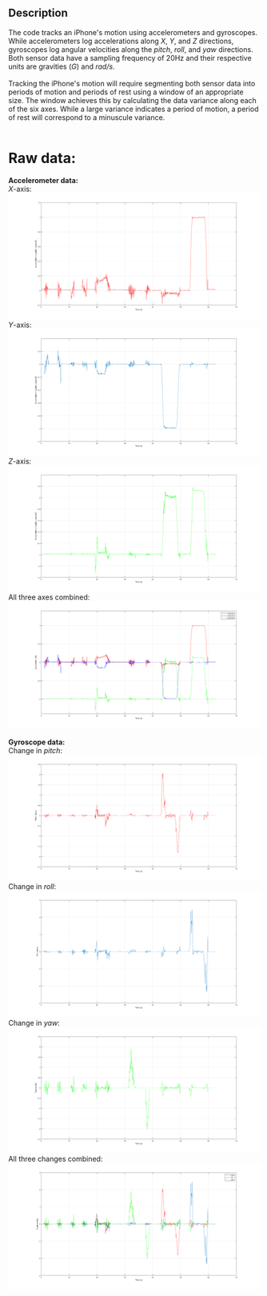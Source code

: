 ## Description
The code tracks an iPhone's motion using accelerometers and gyroscopes. While accelerometers log accelerations along *X*, *Y*, and *Z* directions, gyroscopes log angular velocities along the *pitch*, *roll*, and *yaw* directions. Both sensor data have a sampling frequency of 20Hz and their respective units are gravities (*G*) and *rad/s*. <br /><br />
Tracking the iPhone's motion will require segmenting both sensor data into periods of motion and periods of rest using a window of an appropriate size. The window achieves this by calculating the data variance along each of the six axes. While a large variance indicates a period of motion, a period of rest will correspond to a minuscule variance. <br /><br />

# Raw data: <br />
**Accelerometer data:** <br />
*X*-axis: <br />
![](https://github.com/rprasan/Computer-Vision/blob/main/0.%20Traditional%20Computer%20Vision/4.%20Motion%20Tracking/Results/1_1.png) <br />
*Y*-axis: <br />
![](https://github.com/rprasan/Computer-Vision/blob/main/0.%20Traditional%20Computer%20Vision/4.%20Motion%20Tracking/Results/1_2.png) <br />
*Z*-axis: <br />
![](https://github.com/rprasan/Computer-Vision/blob/main/0.%20Traditional%20Computer%20Vision/4.%20Motion%20Tracking/Results/1_3.png) <br />
All three axes combined: <br />
![](https://github.com/rprasan/Computer-Vision/blob/main/0.%20Traditional%20Computer%20Vision/4.%20Motion%20Tracking/Results/1_4.png) <br /><br />
**Gyroscope data:** <br />
Change in *pitch*: <br />
![](https://github.com/rprasan/Computer-Vision/blob/main/0.%20Traditional%20Computer%20Vision/4.%20Motion%20Tracking/Results/2_1.png) <br />
Change in *roll*: <br />
![](https://github.com/rprasan/Computer-Vision/blob/main/0.%20Traditional%20Computer%20Vision/4.%20Motion%20Tracking/Results/2_2.png) <br />
Change in *yaw*: <br />
![](https://github.com/rprasan/Computer-Vision/blob/main/0.%20Traditional%20Computer%20Vision/4.%20Motion%20Tracking/Results/2_3.png) <br />
All three changes combined: <br />
![](https://github.com/rprasan/Computer-Vision/blob/main/0.%20Traditional%20Computer%20Vision/4.%20Motion%20Tracking/Results/2_4.png) <br /><br />
